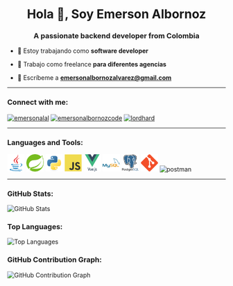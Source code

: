 <h1 align="center">Hola 👋, Soy Emerson Albornoz</h1>
<h3 align="center">A passionate backend developer from Colombia</h3>

- 🔫 Estoy trabajando como **software developer**

- 👯 Trabajo como freelance **para diferentes agencias**

- 📧 Escríbeme a **emersonalbornozalvarez@gmail.com**

---

<h3 align="left">Connect with me:</h3>
<p align="left">
<a href="https://twitter.com/emersonalal" target="blank"><img align="center" src="https://raw.githubusercontent.com/rahuldkjain/github-profile-readme-generator/master/src/images/icons/Social/twitter.svg" alt="emersonalal" height="30" width="40" /></a>
<a href="https://linkedin.com/in/emersonalbornozcode" target="blank"><img align="center" src="https://raw.githubusercontent.com/rahuldkjain/github-profile-readme-generator/master/src/images/icons/Social/linked-in-alt.svg" alt="emersonalbornozcode" height="30" width="40" /></a>
<a href="https://www.leetcode.com/lordhard" target="blank"><img align="center" src="https://raw.githubusercontent.com/rahuldkjain/github-profile-readme-generator/master/src/images/icons/Social/leet-code.svg" alt="lordhard" height="30" width="40" /></a>
</p>

---

<h3 align="left">Languages and Tools:</h3>
<p align="left">
    <img src="https://raw.githubusercontent.com/devicons/devicon/master/icons/java/java-original.svg" alt="java" width="40" height="40"/>
    <img src="https://raw.githubusercontent.com/devicons/devicon/master/icons/spring/spring-original.svg" alt="spring" width="40" height="40"/>
    <img src="https://raw.githubusercontent.com/devicons/devicon/master/icons/python/python-original.svg" alt="python" width="40" height="40"/>
    <img src="https://raw.githubusercontent.com/devicons/devicon/master/icons/javascript/javascript-original.svg" alt="javascript" width="40" height="40"/>
    <img src="https://raw.githubusercontent.com/devicons/devicon/master/icons/vuejs/vuejs-original-wordmark.svg" alt="vuejs" width="40" height="40"/>
    <img src="https://raw.githubusercontent.com/devicons/devicon/master/icons/mysql/mysql-original-wordmark.svg" alt="mysql" width="40" height="40"/>
    <img src="https://raw.githubusercontent.com/devicons/devicon/master/icons/postgresql/postgresql-original-wordmark.svg" alt="postgresql" width="40" height="40"/>
    <img src="https://raw.githubusercontent.com/devicons/devicon/master/icons/git/git-original.svg" alt="git" width="40" height="40"/>
    <img src="https://www.vectorlogo.zone/logos/getpostman/getpostman-icon.svg" alt="postman" width="40" height="40"/>
</p>

---

<h3 align="left">GitHub Stats:</h3>
<p align="left">
    <img src="https://github-readme-stats.vercel.app/api?username=EmersonCR719&show_icons=true&theme=dark" alt="GitHub Stats" width="50%"/>
</p>

<h3 align="left">Top Languages:</h3>
<p align="left">
    <img src="https://github-readme-stats.vercel.app/api/top-langs/?username=EmersonCR719&layout=compact&theme=dark" alt="Top Languages" width="50%"/>
</p>

<h3 align="left">GitHub Contribution Graph:</h3>
<p align="left">
    <img src="https://activity-graph.herokuapp.com/graph?username=EmersonCR719&theme=github-dark&hide_border=true" alt="GitHub Contribution Graph" width="100%"/>
</p>


